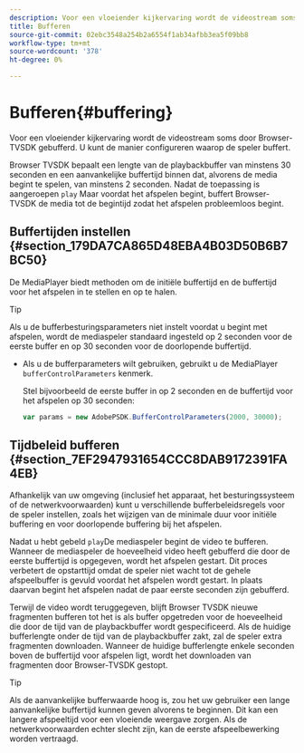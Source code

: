 ```yaml
---
description: Voor een vloeiender kijkervaring wordt de videostream soms door Browser-TVSDK gebufferd. U kunt de manier configureren waarop de speler buffert.
title: Bufferen
source-git-commit: 02ebc3548a254b2a6554f1ab34afbb3ea5f09bb8
workflow-type: tm+mt
source-wordcount: '378'
ht-degree: 0%

---
```


# Bufferen{#buffering}

Voor een vloeiender kijkervaring wordt de videostream soms door Browser-TVSDK gebufferd. U kunt de manier configureren waarop de speler buffert.

Browser TVSDK bepaalt een lengte van de playbackbuffer van minstens 30 seconden en een aanvankelijke buffertijd binnen dat, alvorens de media begint te spelen, van minstens 2 seconden. Nadat de toepassing is aangeroepen `play` Maar voordat het afspelen begint, buffert Browser-TVSDK de media tot de begintijd zodat het afspelen probleemloos begint.

## Buffertijden instellen {#section_179DA7CA865D48EBA4B03D50B6B7BC50}

De MediaPlayer biedt methoden om de initiële buffertijd en de buffertijd voor het afspelen in te stellen en op te halen.

>[!TIP]
>
>Als u de bufferbesturingsparameters niet instelt voordat u begint met afspelen, wordt de mediaspeler standaard ingesteld op 2 seconden voor de eerste buffer en op 30 seconden voor de doorlopende buffertijd.

* Als u de bufferparameters wilt gebruiken, gebruikt u de MediaPlayer `bufferControlParameters` kenmerk.

  Stel bijvoorbeeld de eerste buffer in op 2 seconden en de buffertijd voor het afspelen op 30 seconden:

  ```js
  var params = new AdobePSDK.BufferControlParameters(2000, 30000);
  ```

## Tijdbeleid bufferen {#section_7EF2947931654CCC8DAB9172391FA4EB}

Afhankelijk van uw omgeving (inclusief het apparaat, het besturingssysteem of de netwerkvoorwaarden) kunt u verschillende bufferbeleidsregels voor de speler instellen, zoals het wijzigen van de minimale duur voor initiële buffering en voor doorlopende buffering bij het afspelen.

Nadat u hebt gebeld `play`De mediaspeler begint de video te bufferen. Wanneer de mediaspeler de hoeveelheid video heeft gebufferd die door de eerste buffertijd is opgegeven, wordt het afspelen gestart. Dit proces verbetert de opstarttijd omdat de speler niet wacht tot de gehele afspeelbuffer is gevuld voordat het afspelen wordt gestart. In plaats daarvan begint het afspelen nadat de paar eerste seconden zijn gebufferd.

Terwijl de video wordt teruggegeven, blijft Browser TVSDK nieuwe fragmenten bufferen tot het is als buffer opgetreden voor de hoeveelheid die door de tijd van de playbackbuffer wordt gespecificeerd. Als de huidige bufferlengte onder de tijd van de playbackbuffer zakt, zal de speler extra fragmenten downloaden. Wanneer de huidige bufferlengte enkele seconden boven de buffertijd voor afspelen ligt, wordt het downloaden van fragmenten door Browser-TVSDK gestopt.

>[!TIP]
>
>Als de aanvankelijke bufferwaarde hoog is, zou het uw gebruiker een lange aanvankelijke buffertijd kunnen geven alvorens te beginnen. Dit kan een langere afspeeltijd voor een vloeiende weergave zorgen. Als de netwerkvoorwaarden echter slecht zijn, kan de eerste afspeelbewerking worden vertraagd.
